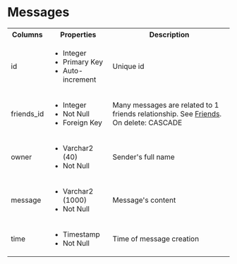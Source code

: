 # Messages

<table>
  <tr>
    <th>Columns</th>
    <th>Properties</th>
    <th>Description</th>
  </tr>
  <tr>
    <td>id</td>
    <td>
      <ul>
        <li>Integer</li>
        <li>Primary Key</li>
        <li>Auto-increment</li>
      </ul>
    </td>
    <td>Unique id</td>
  </tr>
  <tr>
    <td>friends_id</td>
    <td>
      <ul>
        <li>Integer</li>
        <li>Not Null</li>
        <li>Foreign Key</li>
      </ul>
    </td>
    <td>Many messages are related to 1 friends relationship. See <a href="./03_Friends.md">Friends</a>. On delete: CASCADE</td>
  </tr>
  <tr>
    <td>owner</td>
    <td>
      <ul>
        <li>Varchar2 (40)</li>
        <li>Not Null</li>
      </ul>
    </td>
    <td>Sender's full name</td>
  </tr>
  <tr>
    <td>message</td>
    <td>
      <ul>
        <li>Varchar2 (1000)</li>
        <li>Not Null</li>
      </ul>
    </td>
    <td>Message's content</td>
  </tr>
  <tr>
    <td>time</td>
    <td>
      <ul>
        <li>Timestamp</li>
        <li>Not Null</li>
      </ul>
    </td>
    <td>Time of message creation</td>
  </tr>
</table>

